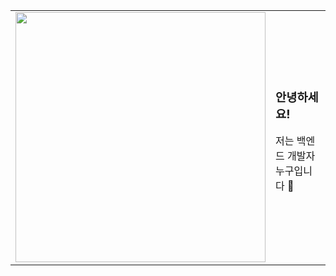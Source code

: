 <table>
  <tr>
    <td><img src="https://github.com/user-attachments/assets/2e251c4a-6b65-478f-a92c-10ed38570bef" width="400" height="400"></td>
    <td>
      <h3>안녕하세요!</h3>
      <p>저는 백엔드 개발자 누구입니다 👋</p>
    </td>
  </tr>
</table>
